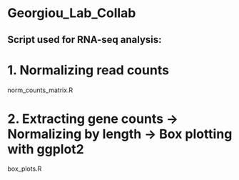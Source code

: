 # Georgiou_Lab_Collab

## Script used for RNA-seq analysis:
# 1. Normalizing read counts
norm_counts_matrix.R
# 2. Extracting gene counts -> Normalizing by length -> Box plotting with ggplot2
box_plots.R
